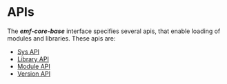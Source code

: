 # APIs

The ***emf-core-base*** interface specifies several apis, that enable loading of modules and libraries. These apis are:

- [Sys API](./sys.md)
- [Library API](./library.md)
- [Module API](./module.md)
- [Version API](./version.md)
